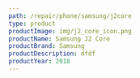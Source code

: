 ```yaml
---
path: /repair/phone/samsung/j2core
type: product
productImage: img/j2_core_icon.png
productName: Samsung J2 Core
productBrand: Samsung
productDescription: dfdf
productYear: 2018
---
```


